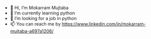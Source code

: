 - 👋 Hi, I’m Mokarram Mujtaba
- 🌱 I’m currently learning python
- 💞️ I’m looking for a job in python
- 📫 You can reach me by https://www.linkedin.com/in/mokarram-mujtaba-a697a1206/

